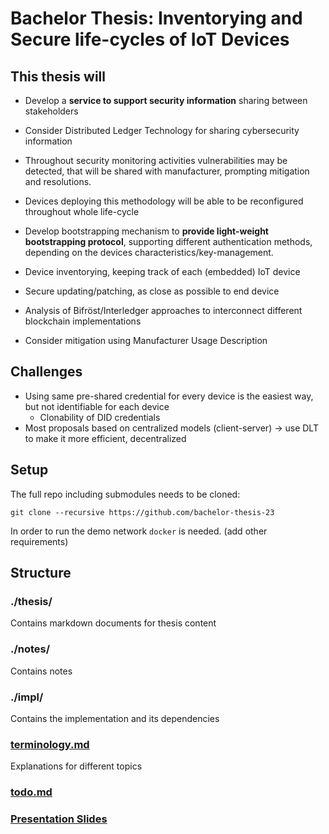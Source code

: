 # Bachelor Thesis: Inventorying and Secure life-cycles of IoT Devices

## This thesis will

- Develop a **service to support security information** sharing between stakeholders

- Consider Distributed Ledger Technology for sharing cybersecurity information

- Throughout security monitoring activities vulnerabilities may be detected, that will be shared
  with manufacturer, prompting mitigation and resolutions.

- Devices deploying this methodology will be able to be reconfigured throughout whole life-cycle

- Develop bootstrapping mechanism to **provide light-weight bootstrapping protocol**, supporting
  different authentication methods, depending on the devices characteristics/key-management.

- Device inventorying, keeping track of each (embedded) IoT device

- Secure updating/patching, as close as possible to end device

- Analysis of Bifröst/Interledger approaches to interconnect different blockchain implementations

- Consider mitigation using Manufacturer Usage Description

## Challenges

- Using same pre-shared credential for every device is the easiest way, but not identifiable for
  each device
  - Clonability of DID credentials
- Most proposals based on centralized models (client-server) -> use DLT to make it more efficient,
  decentralized

## Setup

The full repo including submodules needs to be cloned:

`git clone --recursive https://github.com/bachelor-thesis-23`

In order to run the demo network `docker` is needed. (add other requirements)

## Structure

### ./thesis/

Contains markdown documents for thesis content

### ./notes/

Contains notes

### ./impl/

Contains the implementation and its dependencies

### [terminology.md](./terminology.md)

Explanations for different topics

### [todo.md](./todo.md)

### [Presentation Slides](https://docs.google.com/presentation/d/1dhrsWy_iDS3d3HnWNr0E9MciqOHN4IZfDC7f3xYNjKo/edit?usp=sharing)
